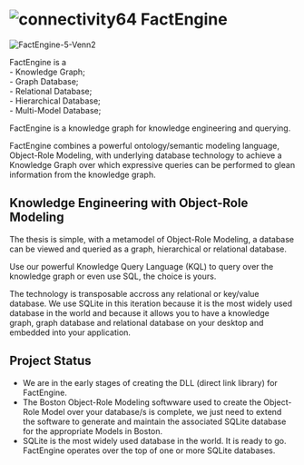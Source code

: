 # ![connectivity64](https://user-images.githubusercontent.com/10895608/83115423-af8b2500-a10d-11ea-9bfc-7af9e43ff3d9.png) FactEngine

![FactEngine-5-Venn2](https://user-images.githubusercontent.com/10895608/83111640-47861000-a108-11ea-950c-46b27df4d3d3.jpg)

FactEngine is a <br />
     - Knowledge Graph; <br />
     - Graph Database; <br />
     - Relational Database; <br />
     - Hierarchical Database; <br />
     - Multi-Model Database; <br />

FactEngine is a knowledge graph for knowledge engineering and querying.

FactEngine combines a powerful ontology/semantic modeling language, Object-Role Modeling, with underlying database technology to achieve a Knowledge Graph over which expressive queries can be performed to glean information from the knowledge graph.

## Knowledge Engineering with Object-Role Modeling

The thesis is simple, with a metamodel of Object-Role Modeling, a database can be viewed and queried as a graph, hierarchical or relational database.

Use our powerful Knowledge Query Language (KQL) to query over the knowledge graph or even use SQL, the choice is yours.

The technology is transposable accross any relational or key/value database. We use SQLite in this iteration because it is the most widely used database in the world and because it allows you to have a knowledge graph, graph database and relational database on your desktop and embedded into your application.

## Project Status

- We are in the early stages of creating the DLL (direct link library) for FactEngine.  
- The Boston Object-Role Modeling softwware used to create the Object-Role Model over your database/s is complete, we just need to extend the software to generate and maintain the associated SQLite database for the appropriate Models in Boston.  
- SQLite is the most widely used database in the world. It is ready to go. FactEngine operates over the top of one or more SQLite databases.



